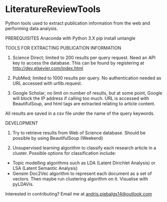 # LiteratureReviewTools
Python tools used to extract publication information from the web and performing data analysis. 

PREREQUISITES
Anaconda with Python 3.X
pip install untangle

TOOLS FOR EXTRACTING PUBLICATION INFORMATION

1) Science Direct; limited to 200 results per query request. Need an API key to access the database. This can be found by registering at
http://dev.elsevier.com/index.html

2) PubMed; limited to 1000 results per query. No authentication needed as URL accessed with urllib.request.

3) Google Scholar; no limit on number of results, but at some point, Google will block the IP address if calling too much. 
URL is accessed with BeautifulSoup, and html tags are extracted relating to article content. 

All results are saved in a csv file under the name of the query keywords. 

DEVELOPMENT

1) Try to retrieve results from Web of Science database. Should be possible by using BeautifulSoup (Weekend)

2) Unsupervised learning algorithm to classify each research article in a cluster. Possible options for classification include:

  - Topic modelling algorithms such as LDA (Latent Dirichlet Analysis) or LSA (Latent Semantic Analysis)
  - Gensim Doc2Vec algorithm to represent each document as a set of vectors. Then maybe run clustering algorithm on it. Visualise with pyLDAVis. 
  
Interested in contributing? Email me at andris.piebalgs14@outlook.com
